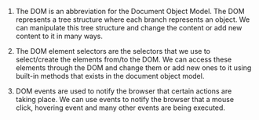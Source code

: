 1) The DOM is an abbreviation for the Document Object Model. The DOM represents a tree structure where each branch represents an object. We can manipulate this tree structure and change the content or add new content to it in many ways.

2) The DOM element selectors are the selectors that we use to select/create the elements from/to the DOM. We can access these elements through the DOM and change them or add new ones to it using built-in methods that exists in the document object model.

3) DOM events are used to notify the browser that certain actions are taking place. We can use events to notify the browser that a mouse click, hovering event and many other events are being executed.
